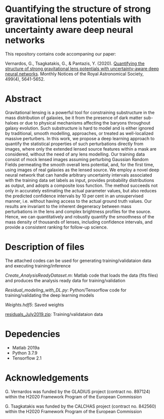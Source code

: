 # Quantifying the structure of strong gravitational lens potentials with uncertainty aware deep neural networks

This repository contains code accompaning our paper:

Vernardos, G., Tsagkatakis, G., & Pantazis, Y. (2020). 
[Quantifying the structure of strong gravitational lens potentials with uncertainty-aware deep neural networks](https://doi.org/10.1093/mnras/staa3201). 
Monthly Notices of the Royal Astronomical Society, 499(4), 5641-5652.

# Abstract
Gravitational lensing is a powerful tool for constraining substructure in the mass distribution of galaxies, be it from the presence of dark matter sub-haloes or due to physical mechanisms affecting the baryons throughout galaxy evolution. Such substructure is hard to model and is either ignored by traditional, smooth modelling, approaches, or treated as well-localized massive perturbers. In this work, we propose a deep learning approach to quantify the statistical properties of such perturbations directly from images, where only the extended lensed source features within a mask are considered, without the need of any lens modelling. Our training data consist of mock lensed images assuming perturbing Gaussian Random Fields permeating the smooth overall lens potential, and, for the first time, using images of real galaxies as the lensed source. We employ a novel deep neural network that can handle arbitrary uncertainty intervals associated with the training data set labels as input, provides probability distributions as output, and adopts a composite loss function. The method succeeds not only in accurately estimating the actual parameter values, but also reduces the predicted confidence intervals by 10 per cent in an unsupervised manner, i.e. without having access to the actual ground truth values. Our results are invariant to the inherent degeneracy between mass perturbations in the lens and complex brightness profiles for the source. Hence, we can quantitatively and robustly quantify the smoothness of the mass density of thousands of lenses, including confidence intervals, and provide a consistent ranking for follow-up science.

# Description of files
The attached codes can be used for generating training/validataion data and executing training/inference

*Create_AnalysisReadyDataset.m*: Matlab code that loads the data (fits files) and produces the analysis ready data for training/validation

*Residual_modeling_with_DL.py*: Python/Tensorflow code for training/validating the deep learning models

*Weights.hdf5*: Saved weights

[residuals_July2019.zip](https://drive.google.com/file/d/1pgMPfPJoTv6v6-YSw5gE0ol5c637rIPZ/view?usp=sharing): Training/validataion data

# Depedencies
* Matlab 2019a
* Python 3.7.9
* Tensorflow 2.1

# Acknowledgements
G. Vernardos was funded by the GLADIUS project (contract no. 897124) within the H2020 Framework Program of the European Commission

G. Tsagkatakis was funded by the CALCHAS project (contract no. 842560) within the H2020 Framework Program of the European Commission
